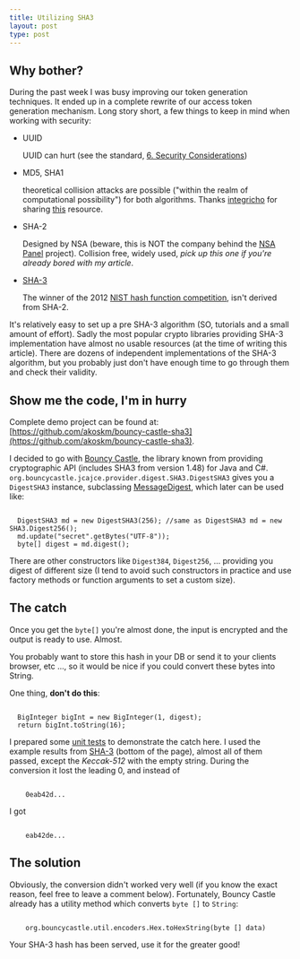 ```yaml
---
title: Utilizing SHA3
layout: post
type: post
---
```


Why bother?
---------

During the past week I was busy improving our token generation techniques. It ended up in a complete rewrite of our access token generation mechanism. Long story short, a few things to keep in mind when working with security:

 * UUID

   UUID can hurt (see the standard, [6. Security Considerations](http://www.ietf.org/rfc/rfc4122.txt))

 * MD5, SHA1

   theoretical collision attacks are possible ("within the realm of computational possibility") for both algorithms. Thanks [integricho](https://github.com/integricho) for sharing [this](http://www.pythonsecurity.org/wiki/django/#authentication) resource.

 * SHA-2

   Designed by NSA (beware, this is NOT the company behind the [NSA Panel](https://github.com/goshakkk/nsa_panel) project). Collision free, widely used, _pick up this one if you're already bored with my article_.

 * [SHA-3](http://en.wikipedia.org/wiki/SHA-3)

   The winner of the 2012 [NIST hash function competition](http://en.wikipedia.org/wiki/NIST_hash_function_competition), isn't derived from SHA-2.

It's relatively easy to set up a pre SHA-3 algorithm (SO, tutorials and a small amount of effort). Sadly the most popular crypto libraries providing SHA-3 implementation have almost no usable resources (at the time of writing this article). There are dozens of independent implementations of the SHA-3 algorithm, but you probably just don't have enough time to go through them and check their validity.

Show me the code, I'm in hurry
-------

Complete demo project can be found at: [https://github.com/akoskm/bouncy-castle-sha3](https://github.com/akoskm/bouncy-castle-sha3).

I decided to go with [Bouncy Castle](http://www.bouncycastle.org), the library known from providing cryptographic API (includes SHA3 from version 1.48) for Java and C#.
<code>org.bouncycastle.jcajce.provider.digest.SHA3.DigestSHA3</code> gives you a <code>DigestSHA3</code> instance, subclassing [MessageDigest](http://docs.oracle.com/javase/7/docs/api/java/security/MessageDigest.html), which later can be used like:

<pre><code class="java">
  DigestSHA3 md = new DigestSHA3(256); //same as DigestSHA3 md = new SHA3.Digest256();
  md.update("secret".getBytes("UTF-8"));
  byte[] digest = md.digest();
</code></pre>

There are other constructors like <code>Digest384</code>, <code>Digest256</code>, ... providing you digest of different size (I tend to avoid such constructors in practice and use factory methods or function arguments to set a custom size).

The catch
-------

Once you get the <code>byte[]</code> you're almost done, the input is encrypted and the output is ready to use. Almost.

You probably want to store this hash in your DB or send it to your clients browser, etc ..., so it would be nice if you could convert these bytes into String.

One thing, **don't do this**:

<pre><code class="java">
  BigInteger bigInt = new BigInteger(1, digest);
  return bigInt.toString(16);
</code></pre>

I prepared some [unit tests](https://github.com/akoskm/bouncy-castle-sha3/tree/master/src/test/java/io/github/bouncycastlesha3) to demonstrate the catch here. I used the example results from [SHA-3](http://en.wikipedia.org/wiki/SHA-3) (bottom of the page), almost all of them passed, except the *Keccak-512* with the empty string. During the conversion it lost the leading 0, and instead of

<pre><code class="java">
    0eab42d...
</code></pre>

I got

<pre><code class="java">
    eab42de...
</code></pre>


The solution
--------

Obviously, the conversion didn't worked very well (if you know the exact reason, feel free to leave a comment below). Fortunately, Bouncy Castle already has a utility method which converts <code>byte []</code> to <code>String</code>:
<pre><code class="java">
    org.bouncycastle.util.encoders.Hex.toHexString(byte [] data)
</code></pre>

Your SHA-3 hash has been served, use it for the greater good!
